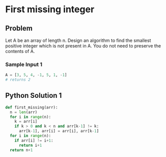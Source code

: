 # First missing integer

## Problem
Let A be an array of length n. Design an algorithm to find the smallest positive integer which is not present in A. You do not need to preserve the contents of A.

### Sample Input 1
```python
A = [3, 5, 4, -1, 5, 1, -1]
# returns 2
```

## Python Solution 1
```python
def first_missing(arr):
  n = len(arr)
  for i in range(n):
    k = arr[i]
    if k > 0 and k < n and arr[k-1] != k:
      arr[k-1], arr[i] = arr[i], arr[k-1]
  for i in range(n):
    if arr[i] != i+1:
      return i+1
  return n+1
```
